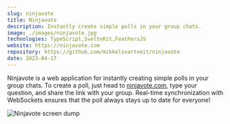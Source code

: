 ```yaml
---
slug: ninjavote
title: Ninjavote
description: Instantly create simple polls in your group chats.
image: ./images/ninjavote.jpg
technologies: TypeScript,SvelteKit,FeathersJS
website: https://ninjavote.com
repository: https://github.com/mikkelsvartveit/ninjavote
date: 2023-04-17
---
```


Ninjavote is a web application for instantly creating simple polls in your group chats. To create a poll, just head to [ninjavote.com](https://ninjavote.com), type your question, and share the link with your group. Real-time synchronization with WebSockets ensures that the poll always stays up to date for everyone!

![Ninjavote screen dump](https://github.com/mikkelsvartveit/ninjavote/assets/30391413/7a02ac66-dc03-48fd-9562-336b47a3b897)
